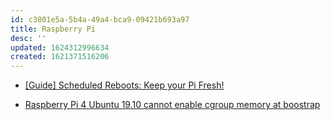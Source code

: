 ```yaml
---
id: c3801e5a-5b4a-49a4-bca9-09421b693a97
title: Raspberry Pi
desc: ''
updated: 1624312996634
created: 1621371516206
---
```


- [[Guide] Scheduled Reboots: Keep your Pi Fresh!](https://www.raspberrypi.org/forums/viewtopic.php?t=126106)

- [Raspberry Pi 4 Ubuntu 19.10 cannot enable cgroup memory at boostrap](https://askubuntu.com/q/1189480)
